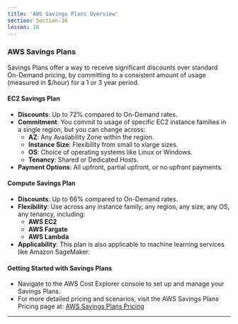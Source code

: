 ```yaml
---
title: 'AWS Savings Plans Overview'
section: Section-16
lesson: 18
---
```


### AWS Savings Plans

Savings Plans offer a way to receive significant discounts over standard On-Demand pricing, by committing to a consistent amount of usage (measured in $/hour) for a 1 or 3 year period.

<!-- pagebreak -->

#### EC2 Savings Plan

- **Discounts**: Up to 72% compared to On-Demand rates.
- **Commitment**: You commit to usage of specific EC2 instance families in a single region, but you can change across:
  - **AZ**: Any Availability Zone within the region.
  - **Instance Size**: Flexibility from small to xlarge sizes.
  - **OS**: Choice of operating systems like Linux or Windows.
  - **Tenancy**: Shared or Dedicated Hosts.
- **Payment Options**: All upfront, partial upfront, or no upfront payments.

<!-- pagebreak -->

#### Compute Savings Plan

- **Discounts**: Up to 66% compared to On-Demand rates.
- **Flexibility**: Use across any instance family, any region, any size, any OS, any tenancy, including:
  - **AWS EC2**
  - **AWS Fargate**
  - **AWS Lambda**
- **Applicability**: This plan is also applicable to machine learning services like Amazon SageMaker.

<!-- pagebreak -->

#### Getting Started with Savings Plans

- Navigate to the AWS Cost Explorer console to set up and manage your Savings Plans.
- For more detailed pricing and scenarios, visit the AWS Savings Plans Pricing page at:
  [AWS Savings Plans Pricing](https://aws.amazon.com/savingsplans/pricing/)

---
